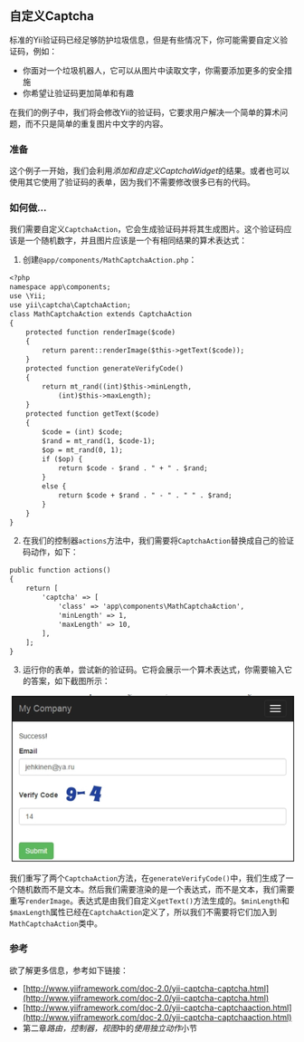 ## 自定义Captcha

标准的Yii验证码已经足够防护垃圾信息，但是有些情况下，你可能需要自定义验证码，例如：

- 你面对一个垃圾机器人，它可以从图片中读取文字，你需要添加更多的安全措施
- 你希望让验证码更加简单和有趣

在我们的例子中，我们将会修改Yii的验证码，它要求用户解决一个简单的算术问题，而不只是简单的重复图片中文字的内容。

### 准备

这个例子一开始，我们会利用*添加和自定义CaptchaWidget*的结果。或者也可以使用其它使用了验证码的表单，因为我们不需要修改很多已有的代码。

### 如何做...

我们需要自定义`CaptchaAction`，它会生成验证码并将其生成图片。这个验证码应该是一个随机数字，并且图片应该是一个有相同结果的算术表达式：

1. 创建`@app/components/MathCaptchaAction.php`：

```
<?php
namespace app\components;
use \Yii;
use yii\captcha\CaptchaAction;
class MathCaptchaAction extends CaptchaAction
{
    protected function renderImage($code)
    {
        return parent::renderImage($this->getText($code));
    }
    protected function generateVerifyCode()
    {
        return mt_rand((int)$this->minLength,
            (int)$this->maxLength);
    }
    protected function getText($code)
    {
        $code = (int) $code;
        $rand = mt_rand(1, $code-1);
        $op = mt_rand(0, 1);
        if ($op) {
            return $code - $rand . " + " . $rand;
        }
        else {
            return $code + $rand . " - " . " " . $rand;
        }
    }
}
```

2. 在我们的控制器`actions`方法中，我们需要将`CaptchaAction`替换成自己的验证码动作，如下：

```
public function actions()
{
    return [
        'captcha' => [
            'class' => 'app\components\MathCaptchaAction',
            'minLength' => 1,
            'maxLength' => 10,
        ],
    ];
}
```

3. 运行你的表单，尝试新的验证码。它将会展示一个算术表达式，你需要输入它的答案，如下截图所示：

![](../images/408.png)

我们重写了两个`CaptchaAction`方法，在`generateVerifyCode()`中，我们生成了一个随机数而不是文本。然后我们需要渲染的是一个表达式，而不是文本，我们需要重写`renderImage`。表达式是由我们自定义`getText()`方法生成的。`$minLength`和`$maxLength`属性已经在`CaptchaAction`定义了，所以我们不需要将它们加入到`MathCaptchaAction`类中。

### 参考

欲了解更多信息，参考如下链接：

- [http://www.yiiframework.com/doc-2.0/yii-captcha-captcha.html](http://www.yiiframework.com/doc-2.0/yii-captcha-captcha.html)
- [http://www.yiiframework.com/doc-2.0/yii-captcha-captchaaction.html](http://www.yiiframework.com/doc-2.0/yii-captcha-captchaaction.html)
- 第二章*路由，控制器，视图*中的*使用独立动作*小节